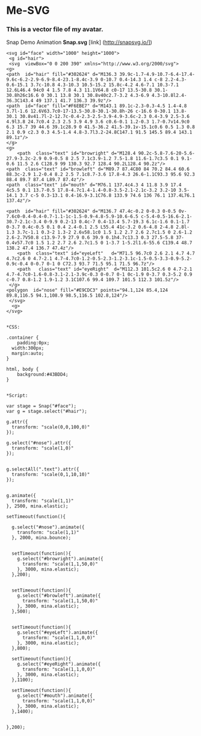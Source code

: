 Me-SVG
======

### This is a vector file of my avatar.

Snap Demo Animation **Snap.svg** [link] (http://snapsvg.io/])


	<svg id="face" width="1000" height="1000">
	 <g id="hair">
	 <svg  viewBox="0 0 200 390" xmlns="http://www.w3.org/2000/svg">
	<g>
	<path  id="hair" fill="#302624" d="M136.3 39.9c-1.7-4.9-10.7-6.4-17.4-9.6c-6.2-2.9-6.9-8.4-23.1-8.4c-3.9 0-10.7 0.4-14.3 1.4 c-8 2.2-4.3-0.6-15.1 3.7c-10.8 4.3-10.3 10.5-15.2 15.8c-4.2 4.6-7.1 10.3-7.1 12.6L46.4 94c0 4 1.5 7.8 4.3 11.1V64.8 c0-17 13.5-30.8 30.1-30.8h26c16.6 0 30.1 13.8 30.1 30.8v40c2.7-3.2 4.3-6.9 4.3-10.8l2.4-36.3C143.4 49 137.1 41.7 136.3 39.9z"/>
	<path  id="face" fill="#F6EBE7" d="M143.1 89.1c-2.3-0.3-4.5 1.4-4.8 3.7l-1.6 12.6V63.7c0-17-13.5-30.8-30.1-30.8h-26 c-16.6 0-30.1 13.8-30.1 30.8v41.7l-2-12.7c-0.4-2.3-2.5-3.9-4.9-3.6c-2.3 0.4-3.9 2.5-3.6 4.9l3.8 24.7c0.4 2.3 2.5 3.9 4.9 3.6 c0.6-0.1 1.2-0.3 1.7-0.7v14.9c0 6.3 15.7 39 44.6 39.1c28.9 0 41.5-36.2 41.5-39.1v-15.1c0.6 0.5 1.3 0.8 2.1 0.9 c2.3 0.3 4.5-1.4 4.8-3.7l3.2-24.8C147.1 91.5 145.5 89.4 143.1 89.1z"/>
	</g>
	<g>			
		<path  class="text" id="browright" d="M128.4 90.2c-5.8-7.6-20-5.6-27.9-3.2c-2.9 0.9-0.5 8 2.5 7.1c3.9-1.2 7.5-1.8 11.6-1.7c3.5 0.1 9.1-0.6 11.5 2.6 C128.9 99 130.3 92.7 128.4 90.2L128.4 90.2z"/>
	<path  class="text" id="browleft" d="M89.7 87.4C80 84 70.2 84.4 60.6 88.3c-2.9 1.2-0.4 8.2 2.5 7.1c8.7-3.6 17.8-4.3 26.6-1.1C93.3 95.6 92.3 88.4 89.7 87.4 L89.7 87.4z"/>
	<path  class="text" id="mouth" d="M76.1 137.4c4.3 4 11.8 3.9 17.4 4c5.5 0.1 13.7-0.5 17.8-4.7c1.4-1.4-0.8-3.5-2.1-2.1c-3.2 3.2-10 3.5-14.1 3.7 c-5 0.3-13.1 0.4-16.9-3.1C76.8 133.9 74.6 136 76.1 137.4L76.1 137.4z"/>
	    
	<path  id="hair" fill="#302624" d="M136.7 47.4c-0.2 0-0.3 0-0.5 0v-7.6c0-0.4-0.4-0.7-1.1-1c-1.5-0.9-4.8-5.9-10.6-6.5 c-5.4-0.5-16.6-2.1-30.7-2.1c-3.4 0-9.9 0.2-13 0.4c-7 0.4-13.4 5.7-19.3 6.1c-1.6 0.1-1.7 0-3.7 0.4c-0.5 0.1 0.4 2.4-0.1 2.5 L55.4 41c-3.2 0.6-4.8 2-4.8 2.8l-1.3 3.7c-1.1 0.3-2 1.3-2 2.6v58.1c0 1.5 1.2 2.7 2.6 2.7c1.5 0 2.6-1.2 2.6-2.7V50.8 c13.9-7.9 27.9 0.6 39.9 0.1h4.7c13.3 0.3 27.5-5.8 37-0.4v57.7c0 1.5 1.2 2.7 2.6 2.7c1.5 0 1-3.7 1-5.2l1.6-55.6 C139.4 48.7 138.2 47.4 136.7 47.4z"/>
		<path  class="text" id="eyeLeft"   d="M71.5 96.7c0 2.6 2.1 4.7 4.7 4.7c2.6 0 4.7-2.1 4.7-4.7c0-1.2-0.5-2.3-1.2-3.1c-1.5-0.5-3.3-0.9-5.2-0.9c-0.4 0-0.7 0-1 0 C72.3 93.7 71.5 95.1 71.5 96.7z"/>
		<path   class="text" id="eyeRight"  d="M112.3 101.5c2.6 0 4.7-2.1 4.7-4.7c0-1.6-0.8-3.1-2.1-3.9c-0.3 0-0.7 0-1 0c-1.9 0-3.7 0.3-5.2 0.9 c-0.7 0.8-1.2 1.9-1.2 3.1C107.6 99.4 109.7 101.5 112.3 101.5z"/>
	 </g>
	<polygon  id="nose" fill="#E9CDC3" points="94.1,124 85.4,124 89.8,116.5 94.1,108.9 98.5,116.5 102.8,124"/>
	 </svg>
	  <g>
	</svg>
	
	
	*CSS:
	
	.container {
		padding:0px;
	  width:300px;
	  margin:auto;
	}
	
	html, body {
		background:#43BDD4;
	}
	
	
	*Script:
	
	var stage = Snap("#face");
	var g = stage.select("#hair");
	
	g.attr({
	  transform: "scale(0,0,100,0)"
	});
	
	g.select("#nose").attr({
	  transform: "scale(1,0)"
	});
	
	
	g.selectAll(".text").attr({
	  transform: "scale(0,1,10,10)"
	});
	
	
	g.animate({
	  transform: "scale(1,1)"
	}, 2500, mina.elastic);
	
	setTimeout(function(){
	
	  g.select("#nose").animate({
	    transform: "scale(1,1)"
	  }, 2000, mina.bounce);
	
	
	  setTimeout(function(){
	    g.select("#browright").animate({
	      transform: "scale(1,1,50,0)"
	    }, 3000, mina.elastic);
	  },200);
	
	
	  setTimeout(function(){
	    g.select("#browleft").animate({
	      transform: "scale(1,1,50,0)"
	    }, 3000, mina.elastic);
	  },500);
	
	
	  setTimeout(function(){
	    g.select("#eyeLeft").animate({
	      transform: "scale(1,1,0,0)"
	    }, 3000, mina.elastic);
	  },800);
	
	  setTimeout(function(){
	    g.select("#eyeRight").animate({
	      transform: "scale(1,1,0,0)"
	    }, 3000, mina.elastic);
	  },1100);
	
	  setTimeout(function(){
	    g.select("#mouth").animate({
	      transform: "scale(1,1,0,0)"
	    }, 3000, mina.elastic);
	  },1400);
	
	
	},200);



